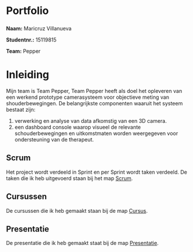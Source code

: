 #   **Portfolio**
###  
**Naam:** Maricruz Villanueva


**Studentnr.:** 15119815


**Team:** Pepper


# **Inleiding**
Mijn team is Team Pepper, Team Pepper heeft als doel het opleveren van een werkend prototype camerasysteem voor objectieve meting van shouderbewegingen. De belangrijkste componenten waaruit het systeem bestaat zijn: 
1) verwerking en analyse van data afkomstig van een 3D camera.
2) een dashboard console waarop visueel de relevante schouderbewegingen en uitkomstmaten worden weergegeven voor ondersteuning van de therapeut.


## Scrum
Het project wordt verdeeld in Sprint en per Sprint wordt taken verdeeld.
De taken die ik heb uitgevoerd staan bij het map [Scrum](Scrum/ReadScrum.md).


## Cursussen
De cursussen die ik heb gemaakt staan bij de map [Cursus](Cursus/Readcursus.md).

## Presentatie
De presentatie die ik heb gemaakt staat bij de map [Presentatie](ReadPresentatie).

